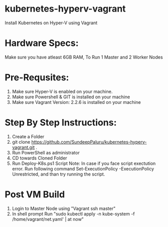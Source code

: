 # kubernetes-hyperv-vagrant
Install Kubernetes on Hyper-V using Vagrant

# Hardware Specs:
Make sure you have atleast 6GB RAM, To Run 1 Master and 2 Worker Nodes

# Pre-Requsites:
1) Make sure Hyper-V is enabled on your machine.
2) Make sure Powershell & GIT is installed on your machine
3) Make sure Vagrant Version: 2.2.6 is installed on your machine

# Step By Step Instructions:
1) Create a Folder <NewFolder>
2) git clone https://github.com/SundeepPaluru/kubernetes-hyperv-vagrant.git .
3) Run PowerShell as administrator
4) CD towards Cloned Folder
5) Run Deploy-K8s.ps1 Script
  Note: In case if you face script exectution error. Run following command Set-ExecutionPolicy -ExecutionPolicy Unrestricted, and than try running the script.
  
# Post VM Build
1) Login to Master Node using "Vagrant ssh master"
2) In shell prompt Run "sudo kubectl apply -n kube-system -f /home/vagrant/net.yaml' | at now"
